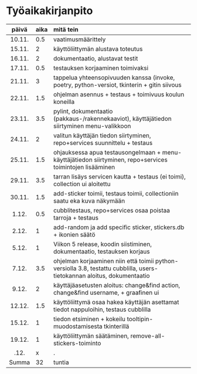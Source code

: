 # Työaikakirjanpito

| päivä | aika | mitä tein  |
| :----:|:-----| :-----|
| 10.11. | 0.5    | vaatimusmäärittely |
| 15.11. | 2    | käyttöliittymän alustava toteutus |
| 16.11. | 2    | dokumentaatio, alustavat testit|
| 17.11. | 0.5  | testauksen korjaaminen toimivaksi|
| 21.11. | 3    | tappelua yhteensopivuuden kanssa (invoke, poetry, python-versiot, tkinterin + gitin siivous |
| 22.11. | 1.5  | ohjelman asennus + testaus + toimivuus koulun koneilla|
| 23.11. | 3.5  | pylint, dokumentaatio (pakkaus-/rakennekaaviot), käyttäjätiedon siirtyminen menu-valikkoon|
| 24.11. | 2  | valitun käyttäjän tiedon siirtyminen, repo+services suunnittelu + testaus|
| 25.11. | 1.5  | ohjauksessa apua testausongelmaan + menu-käyttäjätiedon siirtyminen, repo+services toimintojen lisääminen|
| 29.11. | 3.5  | tarran lisäys servicen kautta + testaus (ei toimi), collection ui aloitettu|
| 30.11. | 1.5  | add-sticker toimii, testaus toimii, collectioniin saatu eka kuva näkymään|
| 1.12. | 0.5  | cubblitestaus, repo+services osaa poistaa tarroja + testaus|
| 2.12. | 1  | add-random ja add specific sticker, stickers.db + ikonien säätö|
| 5.12. | 1  | Viikon 5 release, koodin siistiminen, dokumentaatio, testauksen korjaus|
| 7.12. | 3.5  | ohjelman korjaaminen niin että toimii python-versiolla 3.8, testattu cubblilla, users-tietokannan aloitus, dokumentaatio|
| 9.12. | 2  | käyttäjäasetusten aloitus: change&find action, change&find username, + graafinen ui|
| 12.12. | 1.5  | käyttöliittymä osaa hakea käyttäjän asettamat tiedot nappuloihin, testaus cubblilla|
| 15.12. | 1  | tiedon etsiminen + kokeilu tooltipin-muodostamisesta tkinterillä|
| 19.12. | 1  | käyttöliittymän säätäminen, remove-all-stickers-toiminto|
| .12. | x  | .|
| Summa | 32  | tuntia|
